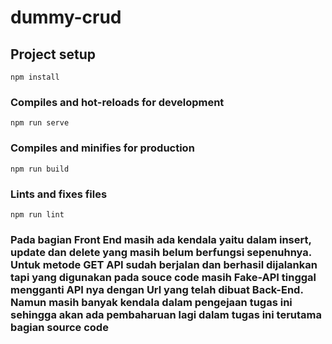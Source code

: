 # dummy-crud

## Project setup
```
npm install
```

### Compiles and hot-reloads for development
```
npm run serve
```

### Compiles and minifies for production
```
npm run build
```

### Lints and fixes files
```
npm run lint
```

### Pada bagian Front End masih ada kendala yaitu dalam insert, update dan delete yang masih belum berfungsi sepenuhnya. Untuk metode GET API sudah berjalan dan berhasil dijalankan tapi yang digunakan pada souce code masih Fake-API tinggal mengganti API nya dengan Url yang telah dibuat Back-End. Namun masih banyak kendala dalam pengejaan tugas ini sehingga akan ada pembaharuan lagi dalam tugas ini terutama bagian source code
